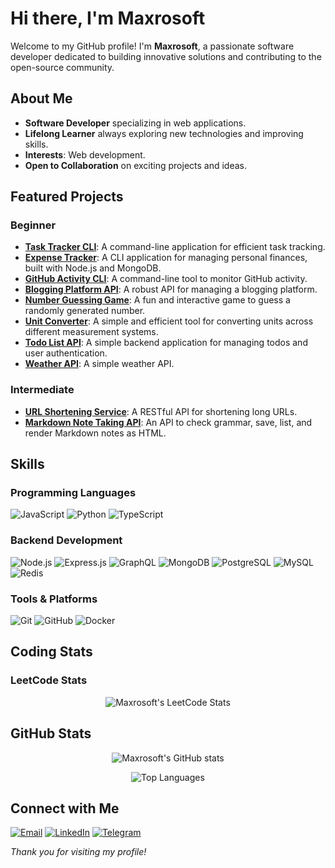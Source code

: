 # Hi there, I'm Maxrosoft

Welcome to my GitHub profile! I'm **Maxrosoft**, a passionate software developer dedicated to building innovative solutions and contributing to the open-source community.

## About Me

- **Software Developer** specializing in web applications.
- **Lifelong Learner** always exploring new technologies and improving skills.
- **Interests**: Web development.
- **Open to Collaboration** on exciting projects and ideas.

## Featured Projects

### Beginner

- [**Task Tracker CLI**](https://github.com/Maxrosoft/task-tracker-cli): A command-line application for efficient task tracking.
- [**Expense Tracker**](https://github.com/Maxrosoft/expense-tracker): A CLI application for managing personal finances, built with Node.js and MongoDB.
- [**GitHub Activity CLI**](https://github.com/Maxrosoft/github-activity-cli): A command-line tool to monitor GitHub activity.
- [**Blogging Platform API**](https://github.com/Maxrosoft/blogging-platform-api): A robust API for managing a blogging platform.
- [**Number Guessing Game**](https://github.com/Maxrosoft/number-guessing-game): A fun and interactive game to guess a randomly generated number.
- [**Unit Converter**](https://github.com/Maxrosoft/unit-converter): A simple and efficient tool for converting units across different measurement systems.
- [**Todo List API**](https://github.com/Maxrosoft/todo-list-api): A simple backend application for managing todos and user authentication.
- [**Weather API**](https://github.com/Maxrosoft/weather-api): A simple weather API.

### Intermediate
  
- [**URL Shortening Service**](https://github.com/Maxrosoft/url-shortening-service): A RESTful API for shortening long URLs.
- [**Markdown Note Taking API**](https://github.com/Maxrosoft/markdown-note-taking-api): An API to check grammar, save, list, and render Markdown notes as HTML.


## Skills

### Programming Languages

![JavaScript](https://img.shields.io/badge/-JavaScript-F7DF1E?logo=javascript&logoColor=000)
![Python](https://img.shields.io/badge/-Python-3776AB?logo=python&logoColor=fff)
![TypeScript](https://img.shields.io/badge/-TypeScript-3178C6?logo=typescript&logoColor=fff)

### Backend Development

![Node.js](https://img.shields.io/badge/-Node.js-339933?logo=node.js&logoColor=fff)
![Express.js](https://img.shields.io/badge/-Express.js-000000?logo=express&logoColor=fff)
![GraphQL](https://img.shields.io/badge/-GraphQL-E10098?logo=graphql&logoColor=fff)
![MongoDB](https://img.shields.io/badge/-MongoDB-47A248?logo=mongodb&logoColor=fff)
![PostgreSQL](https://img.shields.io/badge/-PostgreSQL-336791?logo=postgresql&logoColor=fff)
![MySQL](https://img.shields.io/badge/-MySQL-4479A1?logo=mysql&logoColor=fff)
![Redis](https://img.shields.io/badge/-Redis-DC382D?logo=redis&logoColor=fff)

### Tools & Platforms

![Git](https://img.shields.io/badge/-Git-F05032?logo=git&logoColor=fff)
![GitHub](https://img.shields.io/badge/-GitHub-181717?logo=github&logoColor=fff)
![Docker](https://img.shields.io/badge/-Docker-2496ED?logo=docker&logoColor=fff)

## Coding Stats

### LeetCode Stats
<p align="center">
  <img src="https://leetcard.jacoblin.cool/Maxrosoft?theme=dark&font=source_sans_pro&ext=heatmap" alt="Maxrosoft's LeetCode Stats" />
</p>

## GitHub Stats

<p align="center">
  <img src="https://github-readme-stats.vercel.app/api?username=Maxrosoft&show_icons=true&theme=radical" alt="Maxrosoft's GitHub stats" />
</p>

<p align="center">
  <img src="https://github-readme-stats.vercel.app/api/top-langs/?username=Maxrosoft&layout=compact&theme=radical" alt="Top Languages" />
</p>

## Connect with Me

[![Email](https://img.shields.io/badge/-Email-D14836?logo=gmail&logoColor=fff&style=flat-square)](mailto:maxfilipenko07@gmail.com)
[![LinkedIn](https://img.shields.io/badge/-LinkedIn-0077B5?logo=linkedin&logoColor=fff&style=flat-square)](https://www.linkedin.com/in/maksym-fylypenko-908009235/)
[![Telegram](https://img.shields.io/badge/-Telegram-2CA5E0?logo=telegram&logoColor=fff&style=flat-square)](https://t.me/maxrosoftf)


*Thank you for visiting my profile!*
